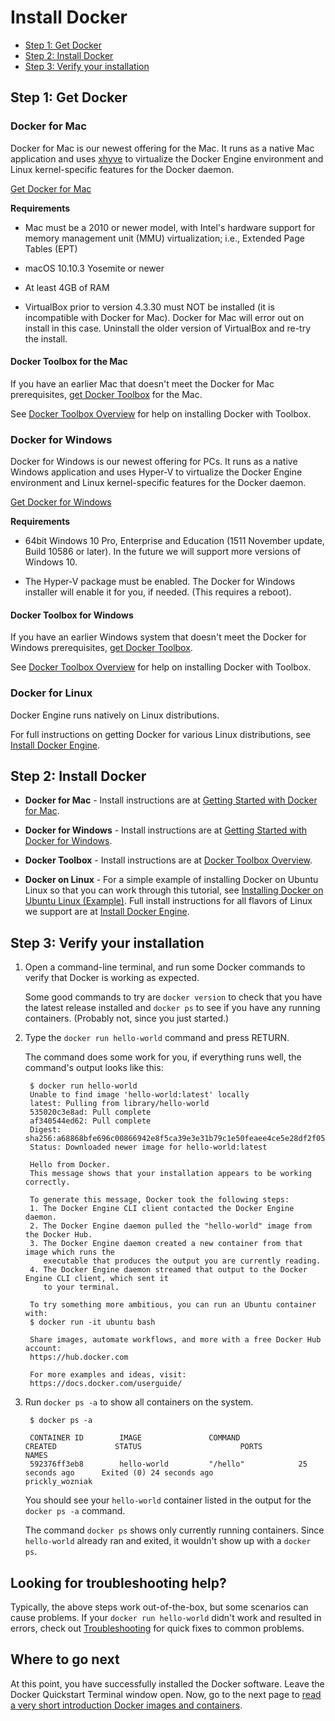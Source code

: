 <!--[metadata]>
+++
aliases = [
"/mac/step_one/",
"/windows/step_one/",
"/linux/step_one/",
]
title = "Install Docker and run hello-world"
description = "Getting started with Docker"
keywords = ["beginner, getting started, Docker, install"]
[menu.main]
identifier = "getstart_all_install"
parent = "tutorial_getstart_menu"
weight = 1
+++
<![end-metadata]-->

# Install Docker

- [Step 1: Get Docker](#step-1-get-docker)
- [Step 2: Install Docker](#step-2-install-docker)
- [Step 3: Verify your installation](#step-3-verify-your-installation)

## Step 1: Get Docker

### Docker for Mac

Docker for Mac is our newest offering for the Mac. It runs as a native Mac application and uses <a href="https://github.com/mist64/xhyve/" target="_blank">xhyve</a> to virtualize the Docker Engine environment and Linux kernel-specific features for the Docker daemon.

<a class="button" href="https://download.docker.com/mac/stable/Docker.dmg">Get Docker for Mac</a>

**Requirements**

- Mac must be a 2010 or newer model, with Intel's hardware support for memory management unit (MMU) virtualization; i.e., Extended Page Tables (EPT)

- macOS 10.10.3 Yosemite or newer

- At least 4GB of RAM

- VirtualBox prior to version 4.3.30 must NOT be installed (it is incompatible with Docker for Mac). Docker for Mac will error out on install in this case. Uninstall the older version of VirtualBox and re-try the install.

#### Docker Toolbox for the Mac

If you have an earlier Mac that doesn't meet the Docker for Mac prerequisites, <a href="https://www.docker.com/products/docker-toolbox" target="_blank">get Docker Toolbox</a> for the Mac.

See [Docker Toolbox Overview](/toolbox/overview.md) for help on installing Docker with Toolbox.

### Docker for Windows

Docker for Windows is our newest offering for PCs. It runs as a native Windows application and uses Hyper-V to virtualize the Docker Engine environment and Linux kernel-specific features for the Docker daemon.

<a class="button" href="https://download.docker.com/win/stable/InstallDocker.msi">Get Docker for Windows</a>

**Requirements**

* 64bit Windows 10 Pro, Enterprise and Education (1511 November update, Build 10586 or later). In the future we will support more versions of Windows 10.

* The Hyper-V package must be enabled. The Docker for Windows installer will enable it for you, if needed. (This requires a reboot).

#### Docker Toolbox for Windows

If you have an earlier Windows system that doesn't meet the Docker for Windows prerequisites, <a href="https://www.docker.com/products/docker-toolbox" target="_blank">get Docker Toolbox</a>.

See [Docker Toolbox Overview](/toolbox/overview.md) for help on installing Docker with Toolbox.

### Docker for Linux
Docker Engine runs natively on Linux distributions.

For full instructions on getting Docker for various Linux distributions, see [Install Docker Engine](/engine/installation/index.md).

## Step 2: Install Docker

- **Docker for Mac** - Install instructions are at [Getting Started with Docker for Mac](https://docs.docker.com/docker-for-mac/).

- **Docker for Windows** - Install instructions are at [Getting Started with Docker for Windows](https://docs.docker.com/docker-for-windows/).

- **Docker Toolbox** - Install instructions are at [Docker Toolbox Overview](/toolbox/overview.md).

- **Docker on Linux** - For a simple example of installing Docker on Ubuntu Linux so that you can work through this tutorial, see [Installing Docker on Ubuntu Linux (Example)](linux_install_help.md). Full install instructions for all flavors of Linux we support are at [Install Docker Engine](/engine/installation/index.md).

## Step 3: Verify your installation

1. Open a command-line terminal, and run some Docker commands to verify that Docker is working as expected.

    Some good commands to try are `docker version` to check that you have the latest release installed and `docker ps` to see if you have any running containers. (Probably not, since you just started.)

2. Type the `docker run hello-world` command and press RETURN.

    The command does some work for you, if everything runs well, the command's
    output looks like this:

        $ docker run hello-world
        Unable to find image 'hello-world:latest' locally
        latest: Pulling from library/hello-world
        535020c3e8ad: Pull complete
        af340544ed62: Pull complete
        Digest: sha256:a68868bfe696c00866942e8f5ca39e3e31b79c1e50feaee4ce5e28df2f051d5c
        Status: Downloaded newer image for hello-world:latest

        Hello from Docker.
        This message shows that your installation appears to be working correctly.

        To generate this message, Docker took the following steps:
        1. The Docker Engine CLI client contacted the Docker Engine daemon.
        2. The Docker Engine daemon pulled the "hello-world" image from the Docker Hub.
        3. The Docker Engine daemon created a new container from that image which runs the
           executable that produces the output you are currently reading.
        4. The Docker Engine daemon streamed that output to the Docker Engine CLI client, which sent it
           to your terminal.

        To try something more ambitious, you can run an Ubuntu container with:
        $ docker run -it ubuntu bash

        Share images, automate workflows, and more with a free Docker Hub account:
        https://hub.docker.com

        For more examples and ideas, visit:
        https://docs.docker.com/userguide/

3. Run `docker ps -a` to show all containers on the system.

        $ docker ps -a

        CONTAINER ID        IMAGE               COMMAND             CREATED             STATUS                      PORTS               NAMES
        592376ff3eb8        hello-world         "/hello"            25 seconds ago      Exited (0) 24 seconds ago                       prickly_wozniak

    You should see your `hello-world` container listed in the output for the `docker ps -a` command.

    The command `docker ps` shows only currently running containers. Since `hello-world` already ran and exited, it wouldn't show up with a `docker ps`.

## Looking for troubleshooting help?

Typically, the above steps work out-of-the-box, but some scenarios can cause problems. If your `docker run hello-world` didn't work and resulted in errors, check out [Troubleshooting](/toolbox/faqs/troubleshoot.md) for quick fixes to common problems.

## Where to go next

At this point, you have successfully installed the Docker software. Leave the
Docker Quickstart Terminal window open. Now, go to the next page to [read a very
short introduction Docker images and containers](step_two.md).


&nbsp;
